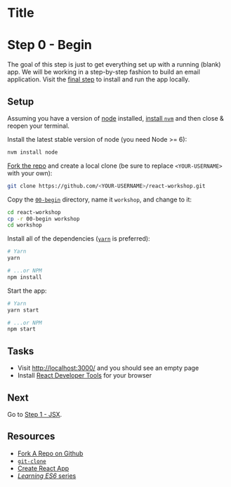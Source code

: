# Title

# Step 0 - Begin

The goal of this step is just to get everything set up with a running (blank) app. We will be working in a step-by-step fashion to build an email application. Visit the [final step](../end/) to install and run the app locally.

## Setup

Assuming you have a version of [node](https://nodejs.org/en/) installed, [install `nvm`](https://github.com/creationix/nvm#install-script) and then close & reopen your terminal.

Install the latest stable version of node (you need Node >= 6):

```sh
nvm install node
```

[Fork the repo](https://github.com/benmvp/react-workshop/fork) and create a local clone (be sure to replace `<YOUR-USERNAME>` with your own):

```sh
git clone https://github.com/<YOUR-USERNAME>/react-workshop.git
```

Copy the [`00-begin`](./) directory, name it `workshop`, and change to it:

```sh
cd react-workshop
cp -r 00-begin workshop
cd workshop
```

Install all of the dependencies ([`yarn`](https://yarnpkg.com/en/) is preferred):

```sh
# Yarn
yarn

# ...or NPM
npm install
```

Start the app:

```sh
# Yarn
yarn start

# ...or NPM
npm start
```

## Tasks

- Visit [http://localhost:3000/](http://localhost:3000/) and you should see an empty page
- Install [React Developer Tools](https://github.com/facebook/react-devtools#installation) for your browser

## Next

Go to [Step 1 - JSX](../01-jsx/).

## Resources

- [Fork A Repo on Github](https://help.github.com/articles/fork-a-repo/)
- [`git-clone`](https://git-scm.com/docs/git-clone)
- [Create React App](https://github.com/facebookincubator/create-react-app)
- [_Learning ES6_ series](http://www.benmvp.com/learning-es6-series/)
